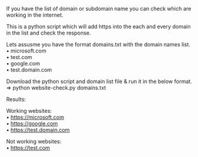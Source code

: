 If you have the list of domain or subdomain name you can check which are working in the internet.

This is a python script which will add https into the each and every domain in the list and check the response.

Lets assusme you have the format domains.txt with the domain names list.
<br>•	microsoft.com
<br>•	test.com
<br>•	google.com
<br>•	test.domain.com

Download the python script and domain list file & run it in the below format.
=> python website-check.py domains.txt


Results:

Working websites:
<br>•	https://microsoft.com
<br>•	https://google.com
<br>•	https://test.domain.com

Not working websites:
<br>•	https://test.com



